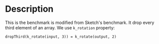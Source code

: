 # Description

This is the benchmark is modified from Sketch's benchmark.
It drop every third element of an array.
We use `k_rotation` property:

```
dropThird(k_rotate(input, 3)) = k_rotate(output, 2)
```

